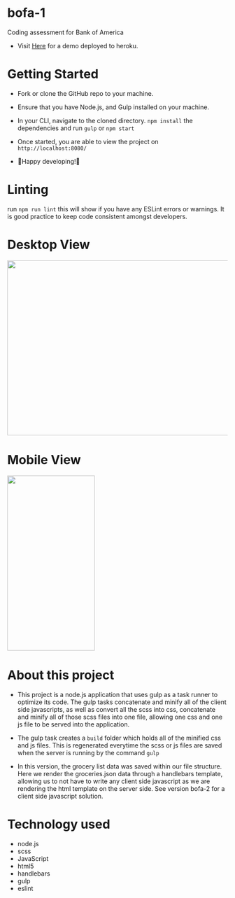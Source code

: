 # bofa-1

Coding assessment for Bank of America

- Visit [Here](https://bankofamerica-1.herokuapp.com/) for a demo deployed to heroku.

# Getting Started

- Fork or clone the GitHub repo to your machine.
- Ensure that you have Node.js, and Gulp installed on your machine.
- In your CLI, navigate to the cloned directory. `npm install` the dependencies and run `gulp` or `npm start`

- Once started, you are able to view the project on `http://localhost:8080/`

- 🎉Happy developing!🎉

# Linting
run `npm run lint` this will show if you have any ESLint errors or warnings. It is good practice to keep code consistent amongst developers.

# Desktop View
<img src="https://thumbs.gfycat.com/FoolishImpracticalAfricanpiedkingfisher-size_restricted.gif" width="600" height="400" />

# Mobile View
<img src="https://thumbs.gfycat.com/FaintImportantKillifish-size_restricted.gif" width="200" height="400" />

# About this project

- This project is a node.js application that uses gulp as a task runner to optimize its code. The gulp tasks concatenate and minify all of the client side javascripts, as well as convert all the scss into css, concatenate and minify all of those scss files into one file, allowing one css and one js file to be served into the application.

- The gulp task creates a `build` folder which holds all of the minified css and js files. This is regenerated everytime the scss or js files are saved when the server is running by the command `gulp`

- In this version, the grocery list data was saved within our file structure. Here we render the groceries.json data through a handlebars template, allowing us to not have to write any client side javascript as we are rendering the html template on the server side. See version bofa-2 for a client side javascript solution.

# Technology used
- node.js
- scss
- JavaScript
- html5
- handlebars
- gulp
- eslint
